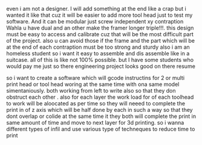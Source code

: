 even i am not a designer. I will add something at the end like a crap but i wanted it like that cuz it will be easier to add more tool head just to test my software. And it can be modular just screw independent xy contraption Wahla u have dual and an other make the framer longer triple!!!. this design must be easy to access and calibrate cuz that will be the most difficult part of the project. also u can avoid those if the frame and the part which will be at the end of each contraption must be too strong and sturdy also i am an homeless student so i want it easy to assemble and dis assemble like in a suitcase. all of this is like not 100% possible. but I have some students who would pay me just so there engineering project looks good on there resume  


so i want to create a software which will gcode instructins for 2 or multi print head or tool head woring at the same time with ona same model simentaniously. both working from left to write also so that they don obstruct each other . also for each layer the work load for of each toolhead to work will be aloocated as per time so they will neeed to complete the print in of z axis which will be half done by each in such a way so that they dont overlap or colide at the same time it they both will complete the print in same amount of time and move to next layer for 3d printing. so i wanna different types of infil and use various type of techneques to reduce time to print
